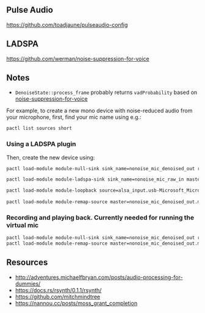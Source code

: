 ## Pulse Audio 
https://github.com/toadjaune/pulseaudio-config

## LADSPA
https://github.com/werman/noise-suppression-for-voice

## Notes
- `DenoiseState::process_frame` probably returns `vadProbability` based on [noise-suppression-for-voice](https://github.com/werman/noise-suppression-for-voice/blob/34003bd9ab1509708eab61ef458feaae23327495/src/common/src/RnNoiseCommonPlugin.cpp#L39)

For example, to create a new mono device with noise-reduced audio from your microphone, first, find your mic name using e.g.:
```sh
pactl list sources short
```

### Using a LADSPA plugin
Then, create the new device using:
```sh
pactl load-module module-null-sink sink_name=nonoise_mic_denoised_out rate=48000

pactl load-module module-ladspa-sink sink_name=nonoise_mic_raw_in master=nonoise_mic_denoised_out label=noise_suppressor_mono plugin=/home/brendan/development/projects/nonoise/librnnoise-048783866.so control=95

pactl load-module module-loopback source=alsa_input.usb-Microsoft_Microsoft___LifeCam_HD-3000-02.mono-fallback sink=nonoise_mic_raw_in channels=1 latency_msec=1
 
pactl load-module module-remap-source master=nonoise_mic_denoised_out.monitor source_name=nonoise_mic_remap source_properties="device.description='NoNoiseMicrophone'"
```

### Recording and playing back. Currently needed for running the virtual mic
```sh
pactl load-module module-null-sink sink_name=nonoise_mic_denoised_out rate=48000
pactl load-module module-remap-source master=nonoise_mic_denoised_out.monitor source_name=nonoise_mic_remap source_properties="device.description='NoNoiseMicrophone'"
```

## Resources
- http://adventures.michaelfbryan.com/posts/audio-processing-for-dummies/
- https://docs.rs/rsynth/0.1.1/rsynth/
- https://github.com/mitchmindtree
- https://nannou.cc/posts/moss_grant_completion